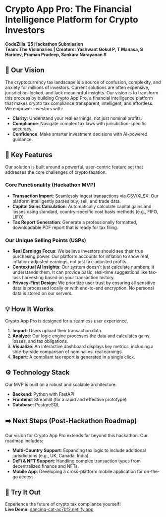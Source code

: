 # Crypto App Pro: The Financial Intelligence Platform for Crypto Investors

**CodeZilla '25 Hackathon Submission**  
**Team: The Visionaries | Creators: Yashwant Gokul P, T Manasa, S Haridev, Praman Pradeep, Sankara Narayanan S**

## 🌟 Our Vision

The cryptocurrency tax landscape is a source of confusion, complexity, and anxiety for millions of investors. Current solutions are often expensive, jurisdiction-locked, and lack meaningful insights. Our vision is to transform this process by building Crypto App Pro, a financial intelligence platform that makes crypto tax compliance transparent, intelligent, and effortless.  
We empower investors with:

- **Clarity**: Understand your real earnings, not just nominal profits.
- **Compliance**: Navigate complex tax laws with jurisdiction-specific accuracy.
- **Confidence**: Make smarter investment decisions with AI-powered guidance.

## 🚀 Key Features

Our solution is built around a powerful, user-centric feature set that addresses the core challenges of crypto taxation.

### Core Functionality (Hackathon MVP)

- **Transaction Import**: Seamlessly ingest transactions via CSV/XLSX. Our platform intelligently parses buy, sell, and trade data.
- **Capital Gains Calculation**: Automatically calculate capital gains and losses using standard, country-specific cost basis methods (e.g., FIFO, LIFO).
- **Tax Report Generation**: Generate a professionally formatted, downloadable PDF report that is ready for tax filing.

### Our Unique Selling Points (USPs)

- **Real Earnings Focus**: We believe investors should see their true purchasing power. Our platform accounts for inflation to show real, inflation-adjusted earnings, not just tax-adjusted profits.
- **Contextual AI Insights**: Our system doesn't just calculate numbers; it understands them. It can provide basic, real-time suggestions like tax-loss harvesting based on your transaction history.
- **Privacy-First Design**: We prioritize user trust by ensuring all sensitive data is processed locally or with end-to-end encryption. No personal data is stored on our servers.

## 💡 How It Works

Crypto App Pro is designed for a seamless user experience.

1. **Import**: Users upload their transaction data.
2. **Analyze**: Our logic engine processes the data and calculates gains, losses, and tax obligations.
3. **Visualize**: An interactive dashboard displays key metrics, including a side-by-side comparison of nominal vs. real earnings.
4. **Report**: A compliant tax report is generated in a single click.

## ⚙️ Technology Stack

Our MVP is built on a robust and scalable architecture.

- **Backend**: Python with FastAPI
- **Frontend**: Streamlit (for a rapid and effective prototype)
- **Database**: PostgreSQL

## ➡️ Next Steps (Post-Hackathon Roadmap)

Our vision for Crypto App Pro extends far beyond this hackathon. Our roadmap includes:

- **Multi-Country Support**: Expanding tax logic to include additional jurisdictions (e.g., UK, Canada, India).
- **DeFi & NFT Support**: Handling complex transaction types from decentralized finance and NFTs.
- **Mobile App**: Developing a cross-platform mobile application for on-the-go access.

## 🔗 Try It Out

Experience the future of crypto tax compliance yourself!  
**Live Demo**: [dancing-cat-ac7bf2.netlify.app](dancing-cat-ac7bf2.netlify.app)